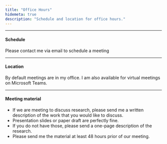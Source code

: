```yaml
---
title: "Office Hours"
hidemeta: true
description: "Schedule and location for office hours."
---
```


---
#### Schedule

Please contact me via email to schedule a meeting

---

#### Location

By default meetings are in my office. I am also available for virtual meetings on Microsoft Teams.

---

#### Meeting material

+ If we are meeting to discuss research, please send me a written description of the work that you would like to discuss.
+ Presentation slides or paper draft are perfectly fine.
+ If you do not have those, please send a one-page description of the research.
+ Please send me the material at least 48 hours prior of our meeting.
